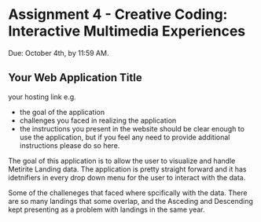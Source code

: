 Assignment 4 - Creative Coding: Interactive Multimedia Experiences
===

Due: October 4th, by 11:59 AM.


## Your Web Application Title

your hosting link e.g. 

- the goal of the application
- challenges you faced in realizing the application
- the instructions you present in the website should be clear enough to use the application, but if you feel any need to provide additional instructions please do so here.

The goal of this application is to allow the user to visualize and handle Metirite Landing data. The application is pretty straight forward and it has idetnifiers in every drop down menu for the user to interact with the data. 

Some of the challeneges that  faced where spcifically with the data. There are so many landings that some overlap, and the Asceding and Descending kept presenting as a problem with landings in the same year. 
